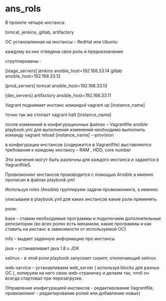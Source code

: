 # ans_rols

В проекте четыре инстанса:

tomcat, jenkins, gitlab, artifactory

ОС установленная на инстансы – RedHat  или  Ubuntu

каждому из них отведена своя роль и предназначение

сгруппированы :

[stage_servers]
jenkins   ansible_host=192.168.33.14
gitlab    ansible_host=192.168.33.12

[prod_servers]
tomcat   ansible_host=192.168.33.13

[dev_servers]
artifactory    ansible_host=192.168.33.11

Vagrant поднимает инстанс командой vagrant up [instance_name]

точно так же стопает   vagrant halt [instance_name]

после изменений в конфигурационных файлах – Vagrantfile     ansible     playbook.yml
для выполнения  изменений  необходимо выполнить команду 
vagrant reload [instance_name] --provision

в конфигурации инстансов (содержится в Vagrantfile)  выставляются требования к каждому инстансу – RAM , HDD, core number 

Эти значения могут быть различны для каждого инстанса и задаются в VagrantfileS.

Провизионинг инстансов производится с помощью Ansible   а именно прописан в файлах playbook.yml

Используя roles (Ansible) группируем задачи провизионинга, а именно:

описываем в playbook.yml для каких инстансов какие роли применять

роли:

base  - ставим необходимые программы и подключаем дополнительные репозитории
(во всех ролях есть механизм, какие программы и как ставить на инстанс в зависимости от используемой ОС)

info – выдает заданную информацию про инстансы 

java – устанавливает java 1.8.x  JDK

selinux -  в этой роли playbook запускает скрипт, отключающий selinux

web-service – устанавливаем web_server ( используя blocks для разных ОС ), копируем на него свою web-страничку и делаем так, чтоб он всегда стартовал при перезагрузке.

(Управление конфигурацией инстансов - редактирование Vagrantfile, провизионинг - редактирование ролей или добавление новых)



